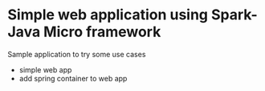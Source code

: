 # Simple web application using Spark-Java Micro framework

Sample application to try some use cases
- simple web app
- add spring container to web app
